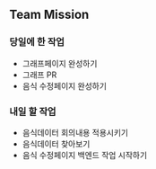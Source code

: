## Team Mission

### 당일에 한 작업
- 그래프페이지 완성하기
- 그래프 PR 
- 음식 수정페이지 완성하기

### 내일 할 작업
- 음식데이터 회의내용 적용시키기
- 음식데이터 찾아보기
- 음식 수정페이지 백엔드 작업 시작하기 


